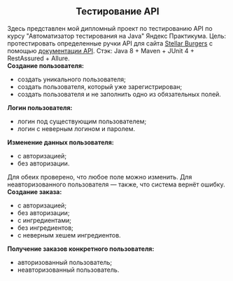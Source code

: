 <section class="theory-viewer__block theory-viewer__block_type_markdown">
<div class="Markdown base-markdown base-markdown_with-gallery markdown markdown_size_normal markdown_type_theory full-markdown">
<h1 style="text-align: center;">Тестирование API</h1>
</div>
</section>
<section class="theory-viewer__block theory-viewer__block_type_markdown">
<div class="Markdown base-markdown base-markdown_with-gallery markdown markdown_size_normal markdown_type_theory full-markdown">
<div class="paragraph">Здесь представлен мой дипломный проект по тестированию API по курсу "Автоматизатор тестирования на Java" Яндекс Практикума. Цель: протестировать определенные ручки API для сайта&nbsp;<a href="https://stellarburgers.nomoreparties.site/" target="_blank" rel="noopener">Stellar Burgers</a>&nbsp;с помощью&nbsp;<a href="https://code.s3.yandex.net/qa-automation-engineer/java/cheatsheets/paid-track/diplom/api-documentation.pdf" target="_blank" rel="noopener">документации API</a>. Стэк: Java 8 + Maven + JUnit 4 + RestAssured + Allure.</div>
<div class="paragraph"><strong>Создание пользователя:</strong></div>
<ul>
<li>создать уникального пользователя;</li>
<li>создать пользователя, который уже зарегистрирован;</li>
<li>создать пользователя и не заполнить одно из обязательных полей.</li>
</ul>
<div class="paragraph"><strong>Логин пользователя:</strong></div>
<ul>
<li>логин под существующим пользователем;</li>
<li>логин с неверным логином и паролем.</li>
</ul>
<div class="paragraph"><strong>Изменение данных пользователя:</strong></div>
<ul>
<li>с авторизацией;</li>
<li>без авторизации.</li>
</ul>
<div class="paragraph">Для обеих проверено, что любое поле можно изменить. Для неавторизованного пользователя &mdash; также, что система вернёт ошибку.</div>
<div class="paragraph"><strong>Создание заказа:</strong></div>
<ul>
<li>с авторизацией;</li>
<li>без авторизации;</li>
<li>с ингредиентами;</li>
<li>без ингредиентов;</li>
<li>с неверным хешем ингредиентов.</li>
</ul>
<div class="paragraph"><strong>Получение заказов конкретного пользователя:</strong></div>
<ul>
<li>авторизованный пользователь;</li>
<li>неавторизованный пользователь.</li>
</ul>
</div>
</section>
